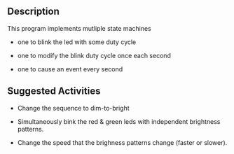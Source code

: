 ## Description
This program implements mutliple state machines

* one to blink the led with some duty cycle

* one to modify the blink duty cycle once each second

* one to cause an event every second

## Suggested Activities

* Change the  sequence to dim-to-bright

* Simultaneously bink the red & green leds with independent brightness patterns.

* Change the speed that the brighness patterns change (faster or slower).